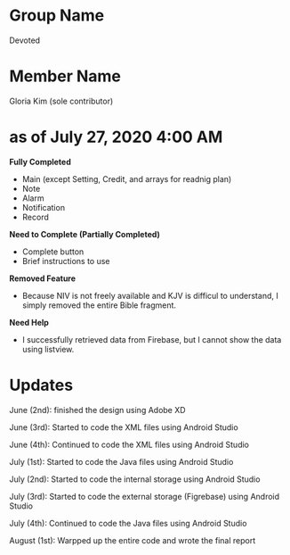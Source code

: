 # Group Name

Devoted

# Member Name

Gloria Kim (sole contributor)

# as of July 27, 2020 4:00 AM

**Fully Completed**

- Main (except Setting, Credit, and arrays for readnig plan)
- Note
- Alarm
- Notification
- Record

**Need to Complete (Partially Completed)**

- Complete button
- Brief instructions to use

**Removed Feature**

- Because NIV is not freely available and KJV is difficul to understand, I simply removed the entire Bible fragment.

**Need Help**
- I successfully retrieved data from Firebase, but I cannot show the data using listview.

# Updates

June (2nd): finished the design using Adobe XD

June (3rd): Started to code the XML files using Android Studio 

June (4th): Continued to code the XML files using Android Studio

July (1st): Started to code the Java files using Android Studio

July (2nd): Started to code the internal storage using Android Studio

July (3rd): Started to code the external storage (Figrebase) using Android Studio

July (4th): Continued to code the Java files using Android Studio

August (1st): Warpped up the entire code and wrote the final report

